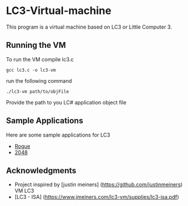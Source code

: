 # LC3-Virtual-machine

This program is a virtual machine based on LC3 or Little Computer 3.

## Running the VM
To run the VM compile lc3.c

    gcc lc3.c -o lc3-vm

run the following command

    ./lc3-vm path/to/objFile
Provide the path to you LC# application object file

## Sample Applications

Here are some sample applications for LC3
- [Rogue](https://www.jmeiners.com/lc3-vm/supplies/rogue.obj)
- [2048](https://www.jmeiners.com/lc3-vm/supplies/2048.obj)

## Acknowledgments

  - Project inspired by [justin meiners] (https://github.com/justinmeiners) VM LC3
  - [LC3 - ISA] (https://www.jmeiners.com/lc3-vm/supplies/lc3-isa.pdf)
